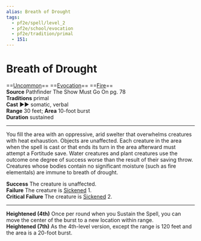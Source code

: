 ```yaml
---
alias: Breath of Drought
tags:
  - pf2e/spell/level_2
  - pf2e/school/evocation
  - pf2e/tradition/primal
  - 151:
---
```


# Breath of Drought

==[Uncommon](../../../Traits/Uncommon.md)== ==[Evocation](../../../Traits/Evocation.md)== ==[Fire](../../../Traits/Fire.md)==  
__Source__ Pathfinder The Show Must Go On pg. 78  
**Traditions** primal  
**Cast** ►► somatic, verbal  
**Range** 30 feet; **Area** 10-foot burst  
**Duration** sustained

---

You fill the area with an oppressive, arid swelter that overwhelms creatures with heat exhaustion. Objects are unaffected. Each creature in the area when the spell is cast or that ends its turn in the area afterward must attempt a Fortitude save. Water creatures and plant creatures use the outcome one degree of success worse than the result of their saving throw. Creatures whose bodies contain no significant moisture (such as fire elementals) are immune to breath of drought.

**Success** The creature is unaffected.  
**Failure** The creature is [Sickened](../../../Conditions/Sickened.md) 1.  
**Critical Failure** The creature is [Sickened](../../../Conditions/Sickened.md) 2.

<hr>

**Heightened (4th)** Once per round when you Sustain the Spell, you can move the center of the burst to a new location within range.  
**Heightened (7th)** As the 4th-level version, except the range is 120 feet and the area is a 20-foot burst.
